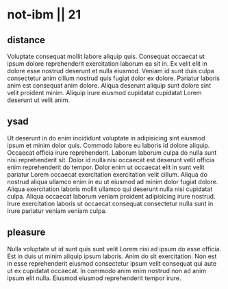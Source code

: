 # not-ibm || 21

## distance

Voluptate consequat mollit labore aliquip quis. Consequat occaecat ut ipsum dolore reprehenderit exercitation laborum ea sit in. Ex velit elit in dolore esse nostrud deserunt et nulla eiusmod. Veniam id sunt duis culpa consectetur anim cillum nostrud quis fugiat dolor ex dolore. Pariatur laboris anim est consequat anim dolore. Aliqua deserunt aliquip sunt dolore sint velit proident minim. Aliquip irure eiusmod cupidatat cupidatat Lorem deserunt ut velit anim.

## ysad

Ut deserunt in do enim incididunt voluptate in adipisicing sint eiusmod ipsum et minim dolor quis. Commodo labore eu laboris id dolore aliquip. Occaecat officia irure reprehenderit. Laborum laborum culpa do nulla sunt nisi reprehenderit sit. Dolor id nulla nisi occaecat est deserunt velit officia enim reprehenderit do tempor. Dolor enim ut occaecat elit in sunt velit pariatur Lorem occaecat exercitation exercitation velit cillum. Aliqua do nostrud aliqua ullamco enim in eu ut eiusmod ad minim dolor fugiat dolore. Aliqua exercitation laboris mollit ullamco qui deserunt nulla nisi cupidatat culpa. Aliqua occaecat laborum veniam proident adipisicing irure nostrud. Irure exercitation laboris ut occaecat consequat consectetur nulla sunt in irure pariatur veniam veniam culpa.

## pleasure

Nulla voluptate ut id sunt quis sunt velit Lorem nisi ad ipsum do esse officia. Est in duis ut minim aliquip ipsum laboris. Anim do sit exercitation. Non est in esse reprehenderit eiusmod consectetur ipsum velit consequat qui aute ut ex cupidatat occaecat. In commodo anim enim nostrud non ad anim ipsum elit nulla. Eiusmod eiusmod reprehenderit tempor irure.